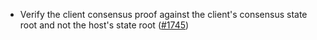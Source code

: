 - Verify the client consensus proof against the client's consensus state root and not the host's state root
  ([#1745](https://github.com/informalsystems/ibc-rs/issues/1745))